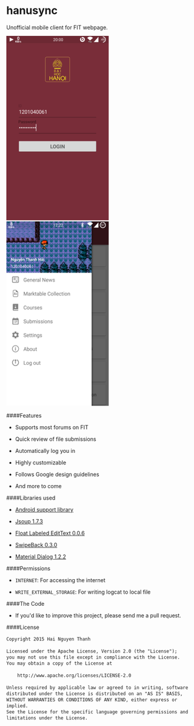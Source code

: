 # hanusync

Unofficial mobile client for FIT webpage.

<img src="/screenshots/1.png" alt="login screen" title="screenshot" width="270" height="486" />     <img src="/screenshots/2.png" alt="main screen" title="screenshot" width="270" height="486" />

####Features
* Supports most forums on FIT

* Quick review of file submissions

* Automatically log you in

* Highly customizable

* Follows Google design guidelines

* And more to come

####Libraries used
* [Android support library](http://developer.android.com/tools/support-library/index.html)

* [Jsoup 1.7.3](https://github.com/jhy/jsoup/)

* [Float Labeled EditText 0.0.6](https://github.com/wrapp/floatlabelededittext)

* [SwipeBack 0.3.0](https://github.com/liuguangqiang/SwipeBack)

* [Material Dialog 1.2.2](https://github.com/drakeet/MaterialDialog)

####Permissions

* ````INTERNET````: For accessing the internet

* ````WRITE_EXTERNAL_STORAGE````: For writing logcat to local file

####The Code

* If you'd like to improve this project, please send me a pull request.

####License

````
Copyright 2015 Hai Nguyen Thanh

Licensed under the Apache License, Version 2.0 (the "License");
you may not use this file except in compliance with the License.
You may obtain a copy of the License at

    http://www.apache.org/licenses/LICENSE-2.0

Unless required by applicable law or agreed to in writing, software
distributed under the License is distributed on an "AS IS" BASIS,
WITHOUT WARRANTIES OR CONDITIONS OF ANY KIND, either express or implied.
See the License for the specific language governing permissions and
limitations under the License.
````
